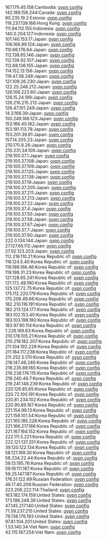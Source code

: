 167.179.45.158:Cambodia: [ovpn config](vpn/167_179_45_158.ovpn)  
142.189.156.244:Canada: [ovpn config](vpn/142_189_156_244.ovpn)  
80.235.19.2:Estonia: [ovpn config](vpn/80_235_19_2.ovpn)  
119.237.139.166:Hong Kong: [ovpn config](vpn/119_237_139_166.ovpn)  
111.94.112.155:Indonesia: [ovpn config](vpn/111_94_112_155.ovpn)  
140.0.204.127:Indonesia: [ovpn config](vpn/140_0_204_127.ovpn)  
101.140.153.17:Japan: [ovpn config](vpn/101_140_153_17.ovpn)  
106.166.99.124:Japan: [ovpn config](vpn/106_166_99_124.ovpn)  
110.66.176.64:Japan: [ovpn config](vpn/110_66_176_64.ovpn)  
112.138.65.146:Japan: [ovpn config](vpn/112_138_65_146.ovpn)  
112.138.92.107:Japan: [ovpn config](vpn/112_138_92_107.ovpn)  
112.68.136.155:Japan: [ovpn config](vpn/112_68_136_155.ovpn)  
114.152.13.156:Japan: [ovpn config](vpn/114_152_13_156.ovpn)  
119.47.38.248:Japan: [ovpn config](vpn/119_47_38_248.ovpn)  
121.109.26.230:Japan: [ovpn config](vpn/121_109_26_230.ovpn)  
122.25.248.212:Japan: [ovpn config](vpn/122_25_248_212.ovpn)  
126.106.223.60:Japan: [ovpn config](vpn/126_106_223_60.ovpn)  
126.15.24.199:Japan: [ovpn config](vpn/126_15_24_199.ovpn)  
126.216.215.212:Japan: [ovpn config](vpn/126_216_215_212.ovpn)  
126.47.101.249:Japan: [ovpn config](vpn/126_47_101_249.ovpn)  
14.3.166.39:Japan: [ovpn config](vpn/14_3_166_39.ovpn)  
150.249.166.123:Japan: [ovpn config](vpn/150_249_166_123.ovpn)  
153.166.40.182:Japan: [ovpn config](vpn/153_166_40_182.ovpn)  
153.191.113.78:Japan: [ovpn config](vpn/153_191_113_78.ovpn)  
153.201.39.81:Japan: [ovpn config](vpn/153_201_39_81.ovpn)  
157.14.205.23:Japan: [ovpn config](vpn/157_14_205_23.ovpn)  
210.170.8.26:Japan: [ovpn config](vpn/210_170_8_26.ovpn)  
210.231.34.109:Japan: [ovpn config](vpn/210_231_34_109.ovpn)  
219.100.37.1:Japan: [ovpn config](vpn/219_100_37_1.ovpn)  
219.100.37.108:Japan: [ovpn config](vpn/219_100_37_108.ovpn)  
219.100.37.109:Japan: [ovpn config](vpn/219_100_37_109.ovpn)  
219.100.37.125:Japan: [ovpn config](vpn/219_100_37_125.ovpn)  
219.100.37.138:Japan: [ovpn config](vpn/219_100_37_138.ovpn)  
219.100.37.19:Japan: [ovpn config](vpn/219_100_37_19.ovpn)  
219.100.37.205:Japan: [ovpn config](vpn/219_100_37_205.ovpn)  
219.100.37.211:Japan: [ovpn config](vpn/219_100_37_211.ovpn)  
219.100.37.213:Japan: [ovpn config](vpn/219_100_37_213.ovpn)  
219.100.37.22:Japan: [ovpn config](vpn/219_100_37_22.ovpn)  
219.100.37.4:Japan: [ovpn config](vpn/219_100_37_4.ovpn)  
219.100.37.50:Japan: [ovpn config](vpn/219_100_37_50.ovpn)  
219.100.37.58:Japan: [ovpn config](vpn/219_100_37_58.ovpn)  
219.100.37.67:Japan: [ovpn config](vpn/219_100_37_67.ovpn)  
219.100.37.7:Japan: [ovpn config](vpn/219_100_37_7.ovpn)  
219.100.37.90:Japan: [ovpn config](vpn/219_100_37_90.ovpn)  
222.0.134.144:Japan: [ovpn config](vpn/222_0_134_144.ovpn)  
27.127.65.112:Japan: [ovpn config](vpn/27_127_65_112.ovpn)  
27.92.123.203:Japan: [ovpn config](vpn/27_92_123_203.ovpn)  
112.218.110.21:Korea Republic of: [ovpn config](vpn/112_218_110_21.ovpn)  
116.124.5.40:Korea Republic of: [ovpn config](vpn/116_124_5_40.ovpn)  
119.198.166.46:Korea Republic of: [ovpn config](vpn/119_198_166_46.ovpn)  
119.198.31.23:Korea Republic of: [ovpn config](vpn/119_198_31_23.ovpn)  
121.128.65.241:Korea Republic of: [ovpn config](vpn/121_128_65_241.ovpn)  
121.172.49.190:Korea Republic of: [ovpn config](vpn/121_172_49_190.ovpn)  
125.137.72.75:Korea Republic of: [ovpn config](vpn/125_137_72_75.ovpn)  
175.112.220.179:Korea Republic of: [ovpn config](vpn/175_112_220_179.ovpn)  
175.209.49.66:Korea Republic of: [ovpn config](vpn/175_209_49_66.ovpn)  
182.210.116.191:Korea Republic of: [ovpn config](vpn/182_210_116_191.ovpn)  
182.213.124.177:Korea Republic of: [ovpn config](vpn/182_213_124_177.ovpn)  
183.102.153.40:Korea Republic of: [ovpn config](vpn/183_102_153_40.ovpn)  
183.103.198.180:Korea Republic of: [ovpn config](vpn/183_103_198_180.ovpn)  
183.97.90.114:Korea Republic of: [ovpn config](vpn/183_97_90_114.ovpn)  
1.228.169.63:Korea Republic of: [ovpn config](vpn/1_228_169_63.ovpn)  
210.178.105.21:Korea Republic of: [ovpn config](vpn/210_178_105_21.ovpn)  
210.219.182.207:Korea Republic of: [ovpn config](vpn/210_219_182_207.ovpn)  
211.104.192.226:Korea Republic of: [ovpn config](vpn/211_104_192_226.ovpn)  
211.184.117.238:Korea Republic of: [ovpn config](vpn/211_184_117_238.ovpn)  
211.252.5.170:Korea Republic of: [ovpn config](vpn/211_252_5_170.ovpn)  
218.147.46.246:Korea Republic of: [ovpn config](vpn/218_147_46_246.ovpn)  
218.235.89.165:Korea Republic of: [ovpn config](vpn/218_235_89_165.ovpn)  
218.238.176.115:Korea Republic of: [ovpn config](vpn/218_238_176_115.ovpn)  
219.240.49.7:Korea Republic of: [ovpn config](vpn/219_240_49_7.ovpn)  
219.241.148.239:Korea Republic of: [ovpn config](vpn/219_241_148_239.ovpn)  
220.126.85.65:Korea Republic of: [ovpn config](vpn/220_126_85_65.ovpn)  
220.72.100.191:Korea Republic of: [ovpn config](vpn/220_72_100_191.ovpn)  
220.81.234.102:Korea Republic of: [ovpn config](vpn/220_81_234_102.ovpn)  
220.90.89.167:Korea Republic of: [ovpn config](vpn/220_90_89_167.ovpn)  
221.154.99.13:Korea Republic of: [ovpn config](vpn/221_154_99_13.ovpn)  
221.158.101.54:Korea Republic of: [ovpn config](vpn/221_158_101_54.ovpn)  
221.165.185.228:Korea Republic of: [ovpn config](vpn/221_165_185_228.ovpn)  
221.166.217.166:Korea Republic of: [ovpn config](vpn/221_166_217_166.ovpn)  
221.167.164.152:Korea Republic of: [ovpn config](vpn/221_167_164_152.ovpn)  
222.111.5.221:Korea Republic of: [ovpn config](vpn/222_111_5_221.ovpn)  
222.121.137.251:Korea Republic of: [ovpn config](vpn/222_121_137_251.ovpn)  
39.120.122.134:Korea Republic of: [ovpn config](vpn/39_120_122_134.ovpn)  
58.121.169.30:Korea Republic of: [ovpn config](vpn/58_121_169_30.ovpn)  
58.234.22.44:Korea Republic of: [ovpn config](vpn/58_234_22_44.ovpn)  
59.13.195.76:Korea Republic of: [ovpn config](vpn/59_13_195_76.ovpn)  
59.19.111.187:Korea Republic of: [ovpn config](vpn/59_19_111_187.ovpn)  
59.25.147.187:Korea Republic of: [ovpn config](vpn/59_25_147_187.ovpn)  
176.51.122.69:Russian Federation: [ovpn config](vpn/176_51_122_69.ovpn)  
46.17.40.206:Russian Federation: [ovpn config](vpn/46_17_40_206.ovpn)  
223.206.222.114:Thailand: [ovpn config](vpn/223_206_222_114.ovpn)  
163.182.174.159:United States: [ovpn config](vpn/163_182_174_159.ovpn)  
173.198.248.39:United States: [ovpn config](vpn/173_198_248_39.ovpn)  
47.145.217.140:United States: [ovpn config](vpn/47_145_217_140.ovpn)  
71.59.237.215:United States: [ovpn config](vpn/71_59_237_215.ovpn)  
76.138.176.193:United States: [ovpn config](vpn/76_138_176_193.ovpn)  
97.81.104.201:United States: [ovpn config](vpn/97_81_104_201.ovpn)  
1.53.140.34:Viet Nam: [ovpn config](vpn/1_53_140_34.ovpn)  
42.115.187.254:Viet Nam: [ovpn config](vpn/42_115_187_254.ovpn)  
